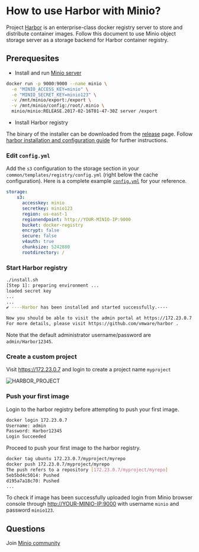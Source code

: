 # How to use Harbor with Minio?

Project [Harbor](https://github.com/vmware/harbor) is an enterprise-class docker registry server to store and distribute container images. Follow this document to use Minio object storage server as a storage backend for Harbor container registry.

## Prerequesites

- Install and run [Minio server](https://github.com/minio/minio#docker-container)

```sh
docker run -p 9000:9000 --name minio \
  -e "MINIO_ACCESS_KEY=minio" \
  -e "MINIO_SECRET_KEY=minio123" \
  -v /mnt/minio/export:/export \
  -v /mnt/minio/config:/root/.minio \
  minio/minio:RELEASE.2017-02-16T01-47-30Z server /export
```

- Install Harbor registry

The binary of the installer can be downloaded from the [release](https://github.com/vmware/harbor/releases) page. Follow [harbor installation and configuration guide](https://github.com/vmware/harbor/blob/master/docs/installation_guide.md) for further instructions.

### Edit `config.yml` 

Add the `s3` configuration to the storage section in your `common/templates/registry/config.yml` (right below the cache configuration). Here is a complete example [`config.yml`](./config.yml) for your reference.

```yml
storage:
    s3:
      accesskey: minio
      secretkey: minio123
      region: us-east-1
      regionendpoint: http://YOUR-MINIO-IP:9000
      bucket: docker-registry
      encrypt: false
      secure: false
      v4auth: true
      chunksize: 5242880
      rootdirectory: /
```

### Start Harbor registry

```sh
./install.sh
[Step 1]: preparing environment ...
loaded secret key
...
...
✔ ----Harbor has been installed and started successfully.----

Now you should be able to visit the admin portal at https://172.23.0.7. 
For more details, please visit https://github.com/vmware/harbor .
```

Note that the default administrator username/password are `admin/Harbor12345`.

### Create a custom project

Visit <https://172.23.0.7> and login to create a project name `myproject`

![HARBOR_PROJECT](https://github.com/harshavardhana/harbor-minio/blob/master/project.png?raw=true)

### Push your first image

Login to the harbor registry before attempting to push your first image.

```sh
docker login 172.23.0.7
Username: admin
Password: Harbor12345
Login Succeeded
```

Proceed to push your first image to the harbor registry. 

```sh
docker tag ubuntu 172.23.0.7/myproject/myrepo
docker push 172.23.0.7/myproject/myrepo
The push refers to a repository [172.23.0.7/myproject/myrepo]
5eb5bd4c5014: Pushed 
d195a7a18c70: Pushed 
...
```

To check if image has been successfully uploaded login from Minio browser console through <http://YOUR-MINIO-IP:9000> with username `minio` and password `minio123`.

## Questions

Join [Minio community](https://slack.minio.io)
